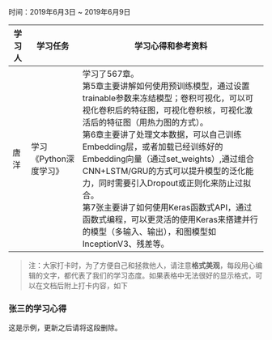 时间：2019年6月3日 ~ 2019年6月9日

学习人|学习任务|学习心得和参考资料
------ | ------ | ------ 
唐洋 | 学习《Python深度学习》 | 学习了567章。<br>第5章主要讲解如何使用预训练模型，通过设置trainable参数来冻结模型；卷积可视化，可以可视化卷积后的特征图，可视化卷积核，可视化激活后的特征图（用热力图的方式）。<br>第6章主要讲了处理文本数据，可以自己训练Embedding层，或者加载已经训练好的Embedding向量（通过set_weights）,通过组合CNN+LSTM/GRU的方式可以提升模型的泛化能力，同时需要引入Dropout或正则化来防止过拟合。<br>第7张主要讲了如何使用Keras函数式API，通过函数式编程，可以更灵活的使用Keras来搭建并行的模型（多输入、输出），和图模型如InceptionV3、残差等。 

> 注：大家打卡时，为了方便自己和拯救他人，请注意**格式美观**，每段用心编辑的文字，都代表了我们的学习态度。如果表格中无法很好的显示格式，可以在文档后附上打卡内容，如下

### 张三的学习心得
这是示例，更新之后请将这段删除。
